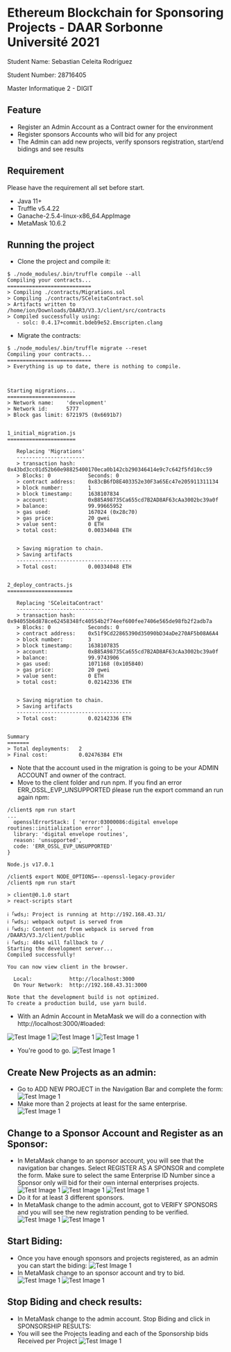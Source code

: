 # Ethereum Blockchain for Sponsoring Projects - DAAR Sorbonne Université 2021
Student Name: Sebastian Celeita Rodríguez

Student Number: 28716405

Master Informatique 2 - DIGIT


## Feature
* Register an Admin Account as a Contract owner for the environment
* Register sponsors Accounts who will bid for any project
* The Admin can add new projects, verify sponsors registration, start/end bidings and see results

## Requirement
Please have the requirement all set before start.
* Java 11+
* Truffle v5.4.22
* Ganache-2.5.4-linux-x86_64.AppImage
* MetaMask 10.6.2

## Running the project

* Clone the project and compile it:
```
$ ./node_modules/.bin/truffle compile --all
Compiling your contracts...
===========================
> Compiling ./contracts/Migrations.sol
> Compiling ./contracts/SCeleitaContract.sol
> Artifacts written to /home/ion/Downloads/DAAR3/V3.3/client/src/contracts
> Compiled successfully using:
   - solc: 0.4.17+commit.bdeb9e52.Emscripten.clang

```
* Migrate the contracts:
```
$ ./node_modules/.bin/truffle migrate --reset
Compiling your contracts...
===========================
> Everything is up to date, there is nothing to compile.



Starting migrations...
======================
> Network name:    'development'
> Network id:      5777
> Block gas limit: 6721975 (0x6691b7)


1_initial_migration.js
======================

   Replacing 'Migrations'
   ----------------------
   > transaction hash:    0x43bd3cc01d52b60e98825400170eca0b142cb290346414e9c7c642f5fd10cc59
   > Blocks: 0            Seconds: 0
   > contract address:    0x83cB6fD8E403352e30F3a65Ec47e205911311134
   > block number:        1
   > block timestamp:     1638107834
   > account:             0xB85A98735Ca655cd7B2AD8AF63cAa3002bc39a0f
   > balance:             99.99665952
   > gas used:            167024 (0x28c70)
   > gas price:           20 gwei
   > value sent:          0 ETH
   > total cost:          0.00334048 ETH


   > Saving migration to chain.
   > Saving artifacts
   -------------------------------------
   > Total cost:          0.00334048 ETH


2_deploy_contracts.js
=====================

   Replacing 'SCeleitaContract'
   ----------------------------
   > transaction hash:    0x94055b6d878ce62458348fc40554b2f74eef600fee7406e565de98fb2f2adb7a
   > Blocks: 0            Seconds: 0
   > contract address:    0x51f9Cd22865390d35090bD34aDe270AF5b08A6A4
   > block number:        3
   > block timestamp:     1638107835
   > account:             0xB85A98735Ca655cd7B2AD8AF63cAa3002bc39a0f
   > balance:             99.9743906
   > gas used:            1071168 (0x105840)
   > gas price:           20 gwei
   > value sent:          0 ETH
   > total cost:          0.02142336 ETH


   > Saving migration to chain.
   > Saving artifacts
   -------------------------------------
   > Total cost:          0.02142336 ETH


Summary
=======
> Total deployments:   2
> Final cost:          0.02476384 ETH

```
* Note that the account used in the migration is going to be your ADMIN ACCOUNT and owner of the contract.
* Move to the client folder and run npm. If you find an error ERR_OSSL_EVP_UNSUPPORTED ṕlease run the export command an run again npm: 
```
/client$ npm run start
...
  opensslErrorStack: [ 'error:03000086:digital envelope routines::initialization error' ],
  library: 'digital envelope routines',
  reason: 'unsupported',
  code: 'ERR_OSSL_EVP_UNSUPPORTED'
}

Node.js v17.0.1

/client$ export NODE_OPTIONS=--openssl-legacy-provider
/client$ npm run start

> client@0.1.0 start
> react-scripts start

ℹ ｢wds｣: Project is running at http://192.168.43.31/
ℹ ｢wds｣: webpack output is served from 
ℹ ｢wds｣: Content not from webpack is served from /DAAR3/V3.3/client/public
ℹ ｢wds｣: 404s will fallback to /
Starting the development server...
Compiled successfully!

You can now view client in the browser.

  Local:            http://localhost:3000
  On Your Network:  http://192.168.43.31:3000

Note that the development build is not optimized.
To create a production build, use yarn build.
```

* With an Admin Account in MetaMask we will do a connection with http://localhost:3000/#loaded:

![Test Image 1](Readme%20Resources/Connect.png)
![Test Image 1](Readme%20Resources/Connect2.png)
![Test Image 1](Readme%20Resources/Connect3.png)

* You're good to go.
![Test Image 1](Readme%20Resources/ConnectF.png)
## Create New Projects as an admin:
* Go to ADD NEW PROJECT in the Navigation Bar and complete the form:
  ![Test Image 1](Readme%20Resources/AddProject.png)
* Make more than 2 projects at least for the same enterprise.
  ![Test Image 1](Readme%20Resources/Projects.png)
## Change to a Sponsor Account and Register as an Sponsor:
* In MetaMask change to an sponsor account, you will see that the navigation bar changes. Select REGISTER AS A SPONSOR and complete the form. Make sure to select the same Enterprise ID Number since a Sponsor only will bid for their own internal enterprises projects.
  ![Test Image 1](Readme%20Resources/Sponsor.png)
  ![Test Image 1](Readme%20Resources/SponsorForm.png)
  ![Test Image 1](Readme%20Resources/SponsorFormWait.png)
* Do it for at least 3 different sponsors.
* In MetaMask change to the admin account, got to VERIFY SPONSORS and you will see the new registration pending to be verified.
  ![Test Image 1](Readme%20Resources/Pending.png)
  ![Test Image 1](Readme%20Resources/Verify.png)
## Start Biding:
* Once you have enough sponsors and projects registered, as an admin you can start the biding:
  ![Test Image 1](Readme%20Resources/StarBiding.png)
* In MetaMask change to an sponsor account and try to bid.
  ![Test Image 1](Readme%20Resources/Bid.png)
  ![Test Image 1](Readme%20Resources/Bid2.png)

## Stop Biding and check results:
* In MetaMask change to the admin account. Stop Biding and click in SPONSORSHIP RESULTS:
* You will see the Projects leading and each of the Sponsorship bids Received per Project
  ![Test Image 1](Readme%20Resources/Results.png)